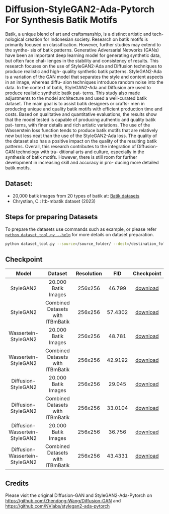 # Diffusion-StyleGAN2-Ada-Pytorch For Synthesis Batik Motifs
Batik, a unique blend of art and craftsmanship, is a distinct artistic and tech-
nological creation for Indonesian society. Research on batik motifs is primarily
focused on classification. However, further studies may extend to the synthe-
sis of batik patterns. Generative Adversarial Networks (GANs) have been an
important deep learning model for generating synthetic data, but often face chal-
lenges in the stability and consistency of results. This research focuses on the
use of StyleGAN2-Ada and Diffusion techniques to produce realistic and high-
quality synthetic batik patterns. StyleGAN2-Ada is a variation of the GAN
model that separates the style and content aspects in an image, whereas diffu-
sion techniques introduce random noise into the data. In the context of batik,
StyleGAN2-Ada and Diffusion are used to produce realistic synthetic batik pat-
terns. This study also made adjustments to the model architecture and used a
well-curated batik dataset. The main goal is to assist batik designers or crafts-
men in producing unique and quality batik motifs with efficient production time
and costs. Based on qualitative and quantitative evaluations, the results show
that the model tested is capable of producing authentic and quality batik pat-
terns, with finer details and rich artistic variations. The use of the Wasserstein
loss function tends to produce batik motifs that are relatively new but less neat
than the use of the StyleGAN2-Ada loss. The quality of the dataset also has
a positive impact on the quality of the resulting batik patterns. Overall, this
research contributes to the integration of Diffusion-GAN technology with tra-
ditional arts and culture, especially in the synthesis of batik motifs. However,
there is still room for further development in increasing skill and accuracy in pro-
ducing more detailed batik motifs. 
## Dataset: 
- 20,000 batik images from 20 types of batik at: [Batik datasets](https://drive.google.com/file/d/1IPae6gKJVBW2pPTGrFHS70pp1n9-XIjQ/view?usp=sharing)
- Chrystian, C.: Itb-mbatik dataset (2023)
## Steps for preparing Datasets
To prepare the datasets use commands such as example, or please refer [`python dataset_tool.py --help`](./docs/dataset-tool-help.txt) for more details on dataset preparation.
```.bash
python dataset_tool.py --source=/source_folder/ --dest=/destination_folder/ --width=256 --height=256
```
## Checkpoint

|            Model            |   Dataset    | Resolution |  FID  |                                                        Checkpoint                                                         |
|:---------------------------:|:------------:|:----------:|:-----:|:-------------------------------------------------------------------------------------------------------------------------:|
|     StyleGAN2     |   20.000 Batik Images   |   256x256    | 46.799  |     [download](https://drive.google.com/file/d/1KlrVByH6vIsS7h0J_-5fOf6aYmcLiXfz/view?usp=sharing)     |
|     StyleGAN2     |   Combined Datasets with ITBmBatik   |   256x256    | 57.4302  |     [download](https://drive.google.com/file/d/1KlrVByH6vIsS7h0J_-5fOf6aYmcLiXfz/view?usp=sharing)     |
|     Wassertein-StyleGAN2     |   20.000 Batik Images   |   256x256    | 48.781  |     [download](https://drive.google.com/file/d/1KlrVByH6vIsS7h0J_-5fOf6aYmcLiXfz/view?usp=sharing)     |
|     Wassertein-StyleGAN2     |   Combined Datasets with ITBmBatik   |   256x256    | 42.9192  |     [download](https://drive.google.com/file/d/1KlrVByH6vIsS7h0J_-5fOf6aYmcLiXfz/view?usp=sharing)     |
|     Diffusion-StyleGAN2     |   20.000 Batik Images   |   256x256    | 29.045  |     [download](https://drive.google.com/file/d/1KlrVByH6vIsS7h0J_-5fOf6aYmcLiXfz/view?usp=sharing)     |
|     Diffusion-StyleGAN2     |    Combined Datasets with ITBmBatik    |    256x256    | 33.0104  |    [download](https://drive.google.com/file/d/1KlrVByH6vIsS7h0J_-5fOf6aYmcLiXfz/view?usp=sharing)     |
|     Diffusion-Wassertein-StyleGAN2     |   20.000 Batik Images    |   256x256    | 36.756 |      [download](https://drive.google.com/file/d/1KlrVByH6vIsS7h0J_-5fOf6aYmcLiXfz/view?usp=sharing)      |
|     Diffusion-Wassertein-StyleGAN2     | Combined Datasets with ITBmBatik |  256x256   | 43.4331  |  [download](https://drive.google.com/file/d/1KlrVByH6vIsS7h0J_-5fOf6aYmcLiXfz/view?usp=sharing)   |
## Credits
Please visit the original Diffusion-GAN and StyleGAN2-Ada-Pytorch on https://github.com/Zhendong-Wang/Diffusion-GAN and https://github.com/NVlabs/stylegan2-ada-pytorch
